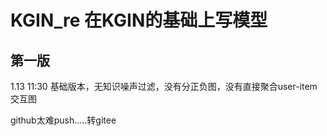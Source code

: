 # KGIN_re 在KGIN的基础上写模型
## 第一版
  1.13 11:30
  基础版本，无知识噪声过滤，没有分正负图，没有直接聚合user-item交互图

github太难push.....转gitee
